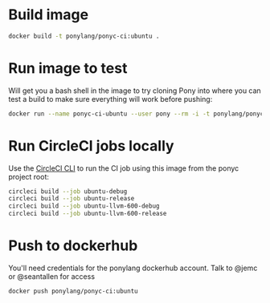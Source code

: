 # Build image

```bash
docker build -t ponylang/ponyc-ci:ubuntu .
```

# Run image to test

Will get you a bash shell in the image to try cloning Pony into where you can test a build to make sure everything will work before pushing:

```bash
docker run --name ponyc-ci-ubuntu --user pony --rm -i -t ponylang/ponyc-ci:ubuntu bash
```

# Run CircleCI jobs locally

Use the [CircleCI CLI](https://circleci.com/docs/2.0/local-cli/) to run the CI job using this image
from the ponyc project root:

```bash
circleci build --job ubuntu-debug
circleci build --job ubuntu-release
circleci build --job ubuntu-llvm-600-debug
circleci build --job ubuntu-llvm-600-release
```

# Push to dockerhub

You'll need credentials for the ponylang dockerhub account. Talk to @jemc or @seantallen for access

```bash
docker push ponylang/ponyc-ci:ubuntu
```
